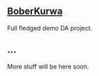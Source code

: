 ## [BoberKurwa](bober-kurwa.md)

Full fledged demo DA project.

## ...

More stuff will be here soon.
